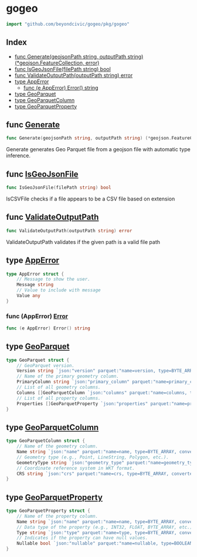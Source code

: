 # gogeo

```go
import "github.com/beyondcivic/gogeo/pkg/gogeo"
```

## Index

- [func Generate\(geojsonPath string, outputPath string\) \(\*geojson.FeatureCollection, error\)](<#Generate>)
- [func IsGeoJsonFile\(filePath string\) bool](<#IsGeoJsonFile>)
- [func ValidateOutputPath\(outputPath string\) error](<#ValidateOutputPath>)
- [type AppError](<#AppError>)
  - [func \(e AppError\) Error\(\) string](<#AppError.Error>)
- [type GeoParquet](<#GeoParquet>)
- [type GeoParquetColumn](<#GeoParquetColumn>)
- [type GeoParquetProperty](<#GeoParquetProperty>)


<a name="Generate"></a>
## func [Generate](<https://github.com:beyondcivic/gogeo/blob/main/pkg/gogeo/core.go#L10>)

```go
func Generate(geojsonPath string, outputPath string) (*geojson.FeatureCollection, error)
```

Generate generates Geo Parquet file from a geojson file with automatic type inference.

<a name="IsGeoJsonFile"></a>
## func [IsGeoJsonFile](<https://github.com:beyondcivic/gogeo/blob/main/pkg/gogeo/utils.go#L11>)

```go
func IsGeoJsonFile(filePath string) bool
```

IsCSVFile checks if a file appears to be a CSV file based on extension

<a name="ValidateOutputPath"></a>
## func [ValidateOutputPath](<https://github.com:beyondcivic/gogeo/blob/main/pkg/gogeo/utils.go#L17>)

```go
func ValidateOutputPath(outputPath string) error
```

ValidateOutputPath validates if the given path is a valid file path

<a name="AppError"></a>
## type [AppError](<https://github.com:beyondcivic/gogeo/blob/main/pkg/gogeo/error.go#L5-L10>)



```go
type AppError struct {
    // Message to show the user.
    Message string
    // Value to include with message
    Value any
}
```

<a name="AppError.Error"></a>
### func \(AppError\) [Error](<https://github.com:beyondcivic/gogeo/blob/main/pkg/gogeo/error.go#L12>)

```go
func (e AppError) Error() string
```



<a name="GeoParquet"></a>
## type [GeoParquet](<https://github.com:beyondcivic/gogeo/blob/main/pkg/gogeo/structs.go#L3-L12>)



```go
type GeoParquet struct {
    // GeoParquet version.
    Version string `json:"version" parquet:"name=version, type=BYTE_ARRAY, convertedtype=UTF8, encoding=PLAIN_DICTIONARY"`
    // Name of the primary geometry column.
    PrimaryColumn string `json:"primary_column" parquet:"name=primary_column, type=BYTE_ARRAY, convertedtype=UTF8, encoding=PLAIN_DICTIONARY"`
    // List of all geometry columns.
    Columns []GeoParquetColumn `json:"columns" parquet:"name=columns, type=LIST"`
    // List of all property columns.
    Properties []GeoParquetProperty `json:"properties" parquet:"name=properties, type=LIST"`
}
```

<a name="GeoParquetColumn"></a>
## type [GeoParquetColumn](<https://github.com:beyondcivic/gogeo/blob/main/pkg/gogeo/structs.go#L14-L21>)



```go
type GeoParquetColumn struct {
    // Name of the geometry column.
    Name string `json:"name" parquet:"name=name, type=BYTE_ARRAY, convertedtype=UTF8, encoding=PLAIN_DICTIONARY"`
    // Geometry type (e.g., Point, LineString, Polygon, etc.).
    GeometryType string `json:"geometry_type" parquet:"name=geometry_type, type=BYTE_ARRAY, convertedtype=UTF8, encoding=PLAIN_DICTIONARY"`
    // Coordinate reference system in WKT format.
    CRS string `json:"crs" parquet:"name=crs, type=BYTE_ARRAY, convertedtype=UTF8, encoding=PLAIN_DICTIONARY"`
}
```

<a name="GeoParquetProperty"></a>
## type [GeoParquetProperty](<https://github.com:beyondcivic/gogeo/blob/main/pkg/gogeo/structs.go#L23-L30>)



```go
type GeoParquetProperty struct {
    // Name of the property column.
    Name string `json:"name" parquet:"name=name, type=BYTE_ARRAY, convertedtype=UTF8, encoding=PLAIN_DICTIONARY"`
    // Data type of the property (e.g., INT32, FLOAT, BYTE_ARRAY, etc.).
    Type string `json:"type" parquet:"name=type, type=BYTE_ARRAY, convertedtype=UTF8, encoding=PLAIN_DICTIONARY"`
    // Indicates if the property can have null values.
    Nullable bool `json:"nullable" parquet:"name=nullable, type=BOOLEAN"`
}
```